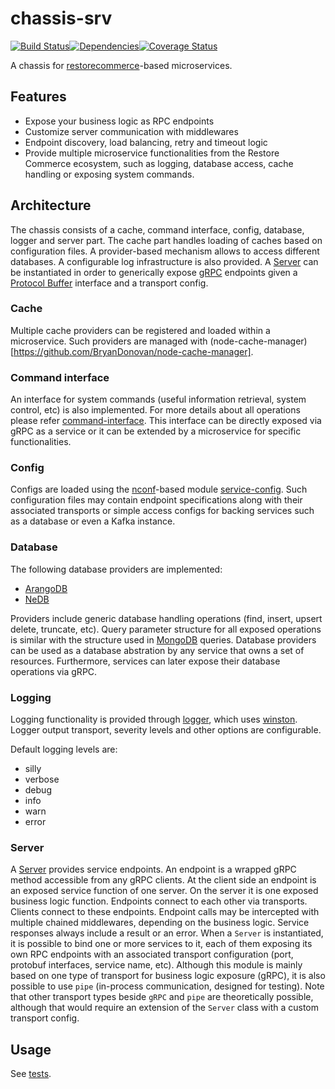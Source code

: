 # chassis-srv 
<img src="http://img.shields.io/npm/v/%40restorecommerce%chassis%2Dsrv.svg?style=flat-square" alt="">[![Build Status][build]](https://travis-ci.org/restorecommerce/chassis-srv?branch=master)[![Dependencies][depend]](https://david-dm.org/restorecommerce/chassis-srv)[![Coverage Status][cover]](https://coveralls.io/github/restorecommerce/chassis-srv?branch=master)

[version]: http://img.shields.io/npm/v/chassis-srv.svg?style=flat-square
[build]: http://img.shields.io/travis/restorecommerce/chassis-srv/master.svg?style=flat-square
[depend]: https://img.shields.io/david/restorecommerce/chassis-srv.svg?style=flat-square
[cover]: http://img.shields.io/coveralls/restorecommerce/chassis-srv/master.svg?style=flat-square

A chassis for [restorecommerce](https://github.com/restorecommerce/)-based microservices.

## Features

- Expose your business logic as RPC endpoints
- Customize server communication with middlewares
- Endpoint discovery, load balancing, retry and timeout logic
- Provide multiple microservice functionalities from the Restore Commerce ecosystem, such as logging, database access, cache handling or exposing system commands.

## Architecture

The chassis consists of a cache, command interface, config, database, logger and server part.
The cache part handles loading of caches based on configuration files.
A provider-based mechanism allows to access different databases.
A configurable log infrastructure is also provided.
A [Server](src/microservice/server.ts) can be instantiated in order to generically expose [gRPC](https://grpc.io/docs/) endpoints given a [Protocol Buffer](https://developers.google.com/protocol-buffers/docs/overview) interface and a transport config.

### Cache

Multiple cache providers can be registered and loaded within a microservice. Such providers are managed with (node-cache-manager)[https://github.com/BryanDonovan/node-cache-manager].

### Command interface

An interface for system commands (useful information retrieval, system control, etc) is also implemented. For more details about all operations please refer
[command-interface](command-interface.md). 
This interface can be directly exposed via gRPC as a service or it can be extended by a microservice for specific functionalities.


### Config
  
Configs are loaded using the [nconf](https://github.com/indexzero/nconf)-based module [service-config](https://github.com/restorecommerce/service-config). Such configuration files may contain endpoint specifications 
along with their associated transports or simple access configs for backing services such as a database or even a Kafka instance.

### Database 

The following database providers are implemented:

* [ArangoDB](https://www.arangodb.com/documentation/)
* [NeDB](https://github.com/louischatriot/nedb)

Providers include generic database handling operations (find, insert, upsert delete, truncate, etc). Query parameter structure for all exposed operations is similar with the structure used in [MongoDB](https://docs.mongodb.com/manual/tutorial/getting-started/) queries. 
Database providers can be used as a database abstration by any service that owns a set of resources. Furthermore, services can later expose their database operations via gRPC.

### Logging

Logging functionality is provided through [logger](https://github.com/restorecommerce/logger), which uses [winston](https://github.com/winstonjs/winston). Logger output transport, severity levels and other options are configurable.

Default logging levels are:
- silly
- verbose
- debug
- info
- warn
- error

### Server

A [Server](src/microservice/server.ts) provides service endpoints. An endpoint is a wrapped gRPC method accessible from any gRPC clients. 
At the client side an endpoint is an exposed service function of one server.
On the server it is one exposed business logic function. Endpoints connect to each other via transports. Clients connect to these endpoints. 
Endpoint calls may be intercepted with multiple chained middlewares, depending on the business logic. Service responses always include a result or an error. 
When a `Server` is instantiated, it is possible to bind one or more services to it, each of them exposing its own RPC endpoints with an associated transport configuration (port, protobuf interfaces, service name, etc). 
Although this module is mainly based on one type of transport for business logic exposure (gRPC), it is also possible to use `pipe` (in-process communication, designed for testing). Note that other transport types beside `gRPC` and `pipe` are theoretically possible, although that would require an extension of the `Server` class with a custom transport config. 

## Usage

See [tests](tests/).

